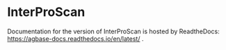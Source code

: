 # InterProScan

Documentation for the version of InterProScan is hosted by ReadtheDocs: https://agbase-docs.readthedocs.io/en/latest/ . 
